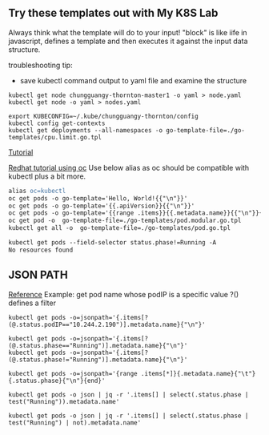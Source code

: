 ## Try these templates out with My K8S Lab

Always think what the template will do to your input!
"block" is like iife in javascript, defines a template and then executes it against the input data structure.

troubleshooting tip:
- save kubectl command output to yaml file and examine the structure
```
kubectl get node chungguangy-thornton-master1 -o yaml > node.yaml
kubectl get node -o yaml > nodes.yaml
```

```
export KUBECONFIG=~/.kube/chungguangy-thornton/config
kubectl config get-contexts
kubectl get deployments --all-namespaces -o go-template-file=./go-templates/cpu.limit.go.tpl 
```

[Tutorial](https://blog.dkwr.de/development/kubernetes-go-templates/)

[Redhat tutorial using oc](https://cloud.redhat.com/blog/customizing-oc-output-with-go-templates)
Use below alias as oc should be compatible with kubectl plus a bit more.
```apache
alias oc=kubectl
oc get pods -o go-template='Hello, World!{{"\n"}}'
oc get pods -o go-template='{{.apiVersion}}{{"\n"}}'
oc get pods -o go-template='{{range .items}}{{.metadata.name}}{{"\n"}}{{end}}'
oc get pod -o  go-template-file=./go-templates/pod.modular.go.tpl 
kubectl get all -o  go-template-file=./go-templates/pod.go.tpl 

kubectl get pods --field-selector status.phase!=Running -A
No resources found
```
## JSON PATH
[Reference](https://kubernetes.io/docs/reference/kubectl/jsonpath/)
Example: get pod name whose podIP is a specific value ?() defines a  filter
```
kubectl get pods -o=jsonpath='{.items[?(@.status.podIP=="10.244.2.190")].metadata.name}{"\n"}'

kubectl get pods -o=jsonpath='{.items[?(@.status.phase=="Running")].metadata.name}{"\n"}'
kubectl get pods -o=jsonpath='{.items[?(@.status.phase!="Running")].metadata.name}{"\n"}'

kubectl get pods -o=jsonpath='{range .items[*]}{.metadata.name}{"\t"}{.status.phase}{"\n"}{end}'

kubectl get pods -o json | jq -r '.items[] | select(.status.phase | test("Running")).metadata.name'

kubectl get pods -o json | jq -r '.items[] | select(.status.phase | test("Running") | not).metadata.name'

```